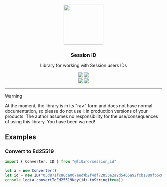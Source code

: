 <div align="center">
  <p><img width="128" src="https://habrastorage.org/webt/h4/mb/wv/h4mbwvkcsflcvyxhqcsmf7zdb80.png" /></p>
  <h3>Session ID</h3>
  <p>Library for working with Session users IDs</p>
</div>
<div align="center">
  <a href="https://www.npmjs.com/package/@li0ard/session_id"><img src="https://img.shields.io/npm/v/@li0ard/session_id"></a>  <a href="https://jsr.io/@li0ard/session-id"><img src="https://jsr.io/badges/@li0ard/session-id"></a><br>
  <img src="https://img.shields.io/github/license/theinfinityway/session_id"> 
  <a href="https://github.com/theinfinityway/session_id/actions/workflows/test.yml"><img src="https://github.com/theinfinityway/session_id/actions/workflows/test.yml/badge.svg"></a>
</div>
<hr />

>[!WARNING]
> At the moment, the library is in its "raw" form and does not have normal documentation, so please do not use it in production versions of your products. The author assumes no responsibility for the use/consequences of using this library. You have been warned!

## Examples
### Convert to Ed25519
```ts
import { Converter, ID } from "@li0ard/session_id"

let a = new Converter()
let id = new ID("05d871fc80ca007eed9b2f4df72853e2a2d5465a92fcb1889fb5c84aa2833b3b40")
console.log(a.convertToEd25519Key(id).toString(true))
```
